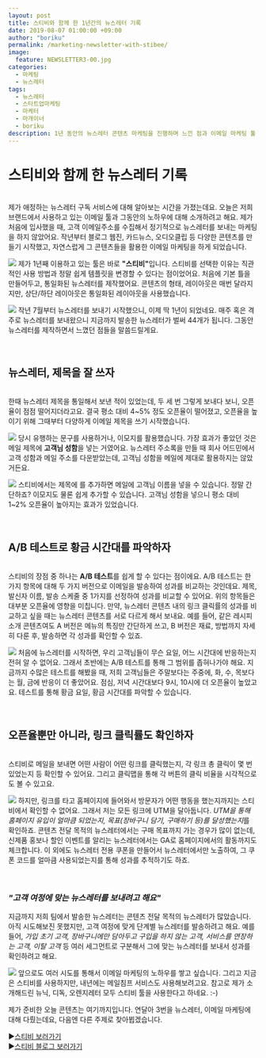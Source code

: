 ```yaml
---
layout: post
title: 스티비와 함께 한 1년간의 뉴스레터 기록
date: 2019-08-07 01:00:00 +09:00
author: "boriku"
permalink: /marketing-newsletter-with-stibee/
image:
  feature: NEWSLETTER3-00.jpg
categories:
  - 마케팅
  - 뉴스레터
tags:
  - 뉴스레터
  - 스타트업마케팅
  - 마케터
  - 마개이너
  - boriku
description: 1년 동안의 뉴스레터 콘텐츠 마케팅을 진행하며 느낀 점과 이메일 마케팅 툴 "스티비" 활용 팁에 대해 소개합니다.
---
```


<h1> 스티비와 함께 한 뉴스레터 기록 </h1>
<br>
제가 애정하는 뉴스레터 구독 서비스에 대해 알아보는 시간을 가졌는데요. 오늘은 저희 브랜드에서 사용하고 있는 이메일 툴과 그동안의 노하우에 대해 소개하려고 해요.
제가 처음에 입사했을 때, 고객 이메일주소를 수집해서 정기적으로 뉴스레터를 보내는 마케팅을 하지 않았어요. 작년부터 블로그 웹진, 카드뉴스, 오디오클립 등 다양한 콘텐츠를 만들기 시작했고, 자연스럽게 그 콘텐츠들을 활용한 이메일 마케팅을 하게 되었습니다.

![](https://user-images.githubusercontent.com/47320552/62633794-b32ba080-b96f-11e9-8d89-fb1f01c157bc.PNG)
제가 1년째 이용하고 있는 툴은 바로 <b>"스티비"</b>입니다. 스티비를 선택한 이유는 직관적인 사용 방법과 정말 쉽게 템플릿을 변경할 수 있다는 점이었어요. 처음에 기본 틀을 만들어두고, 통일화된 뉴스레터를 제작했어요. 콘텐츠의 형태, 레이아웃은 매번 달라지지만, 상단/하단 레이아웃은 통일화된 레이아웃을 사용했습니다.

![](https://user-images.githubusercontent.com/47320552/62633790-b2930a00-b96f-11e9-884c-9a22d160b181.PNG)
작년 7월부터 뉴스레터를 보내기 시작했으니, 이제 딱 1년이 되었네요. 매주 혹은 격주로 뉴스레터를 보내왔으니 지금까지 발송한 뉴스레터가 벌써 44개가 됩니다. 그동안 뉴스레터를 제작하면서 느꼈던 점들을 말씀드릴게요.

<br>
<h2>뉴스레터, 제목을 잘 쓰자</h2>
<br>
한때 뉴스레터 제목을 통일해서 보낸 적이 있었는데, 두 세 번 그렇게 보내다 보니, 오픈율이 점점 떨어지더라고요. 결국 평소 대비 4~5% 정도 오픈율이 떨어졌고, 오픈율을 높이기 위해 그때부터 다양하게 이메일 제목을 쓰기 시작했습니다.

![](https://user-images.githubusercontent.com/47320552/62633791-b2930a00-b96f-11e9-893c-64df6b6dbd9d.PNG)
당시 유행하는 문구를 사용하거나, 이모지를 활용했습니다. 가장 효과가 좋았던 것은 메일 제목에 <b>고객님 성함</b>을 넣는 거였어요. 뉴스레터 주소록을 만들 때 회사 어드민에서 고객 성함과 메일 주소를 다운받았는데, 고객님 성함을 메일에 제대로 활용하지는 않았거든요.

![](https://user-images.githubusercontent.com/47320552/62633792-b2930a00-b96f-11e9-8464-037f7ba3bb34.PNG)
스티비에서는 제목에 <b>$%name%$</b>를 추가하면 메일에 고객님 이름을 넣을 수 있습니다. 정말 간단하죠? 이모지도 물론 쉽게 추가할 수 있습니다. 고객님 성함을 넣으니 평소 대비 1~2% 오픈율이 높아지는 효과가 있었습니다.

<br>
<h2>A/B 테스트로 황금 시간대를 파악하자</h2>
<br>
스티비의 장점 중 하나는 <b>A/B 테스트</b>를 쉽게 할 수 있다는 점이에요. A/B 테스트는 한 가지 항목에 대해 두 가지 버전으로 이메일을 발송하여 성과를 비교하는 것인데요. 제목, 발신자 이름, 발송 스케줄 중 1가지를 선정하여 성과를 비교할 수 있어요. 위의 항목들은 대부분 오픈율에 영향을 미칩니다. 만약, 뉴스레터 콘텐츠 내의 링크 클릭률의 성과를 비교하고 싶을 때는 뉴스레터 콘텐츠를 서로 다르게 해서 보내요. 예를 들어, 같은 레시피 소개 콘텐츠여도 A 버전은 메뉴의 특징만 간단하게 쓰고, B 버전은 재료, 방법까지 자세히 다룬 후, 발송하면 각 성과를 확인할 수 있죠.

![](https://user-images.githubusercontent.com/47320552/62634635-326da400-b971-11e9-942a-f56d29c4d405.PNG)
처음에 뉴스레터를 시작하면, 우리 고객님들이 무슨 요일, 어느 시간대에 반응하는지 전혀 알 수 없어요.
그래서 초반에는 A/B 테스트를 통해 그 범위를 좁혀나가야 해요. 지금까지 수많은 테스트를 해봤을 때, 저희 고객님들은 주말보다는 주중에, 화, 수, 목보다는 월, 금에 반응이 더 좋았어요. 점심, 저녁 시간대보다 9시, 10시에 더 오픈율이 높았고요. 테스트를 통해 황금 요일, 황금 시간대를 파악할 수 있습니다.

<br>
<h2>오픈율뿐만 아니라, 링크 클릭률도 확인하자</h2>
<br>
스티비로 메일을 보내면 어떤 사람이 어떤 링크를 클릭했는지, 각 링크 총 클릭이 몇 번 있었는지 등 확인할 수 있어요. 그리고 클릭맵을 통해 각 버튼의 클릭 비율을 시각적으로도 볼 수 있고요.

![](https://user-images.githubusercontent.com/47320552/62637101-cd687d00-b975-11e9-9cc1-21a2b1f8f1a5.PNG)
하지만, 링크를 타고 홈페이지에 들어와서 방문자가 어떤 행동을 했는지까지는 스티비에서 확인할 수 없어요. 그래서 저는 모든 링크에 UTM을 달아둡니다. <i>UTM을 통해 홈페이지 유입이 얼마큼 되었는지, 목표(장바구니 담기, 구매하기 등)를 달성했는지</i>를 확인하죠. 콘텐츠 전달 목적의 뉴스레터에서는 구매 목표까지 가는 경우가 많이 없는데, 신제품 홍보나 할인 이벤트를 알리는 뉴스레터에서는 GA로 홈페이지에서의 활동까지도 체크합니다.
이 외에도 뉴스레터 전용 쿠폰을 만들어서 뉴스레터에서만 노출하여, 그 쿠폰 코드를 얼마큼 사용되었는지를 통해 성과를 추적하기도 하죠.

<br>
<h3><i>"고객 여정에 맞는 뉴스레터를 보내려고 해요"</i></h3>
지금까지 저희 팀에서 발송한 뉴스레터는 콘텐츠 전달 목적의 뉴스레터가 많았습니다. 아직 시도해보진 못했지만, 고객 여정에 맞게 단계별 뉴스레터를 발송하려고 해요. 예를 들어, <i>가입 초기 고객, 장바구니에만 담아두고 구입을 하지 않는 고객, 서비스를 연장하는 고객, 이탈 고객</i> 등 여러 세그먼트로 구분해서 그에 맞는 뉴스레터를 보내서 성과를 확인하려고 해요.

![](https://user-images.githubusercontent.com/47320552/62635425-9ba1e700-b972-11e9-881d-d0b90ef50f75.PNG)
앞으로도 여러 시도를 통해서 이메일 마케팅의 노하우를 쌓고 싶습니다. 그리고 지금은 스티비를 사용하지만, 내년에는 메일침프 서비스도 사용해보려고요. 참고로 제가 소개해드린 뉴닉, 디독, 오렌지레터 모두 스티비 툴을 사용한다고 하네요. :-)

제가 준비한 오늘 콘텐츠는 여기까지입니다. 연달아 3번을 뉴스레터, 이메일 마케팅에 대해 다뤘는데요, 다음엔 다른 주제로 찾아뵙겠습니다.

▶[스티비 보러가기](https://stibee.com/)<br>
▶[스티비 블로그 보러가기](https://blog.stibee.com/)
